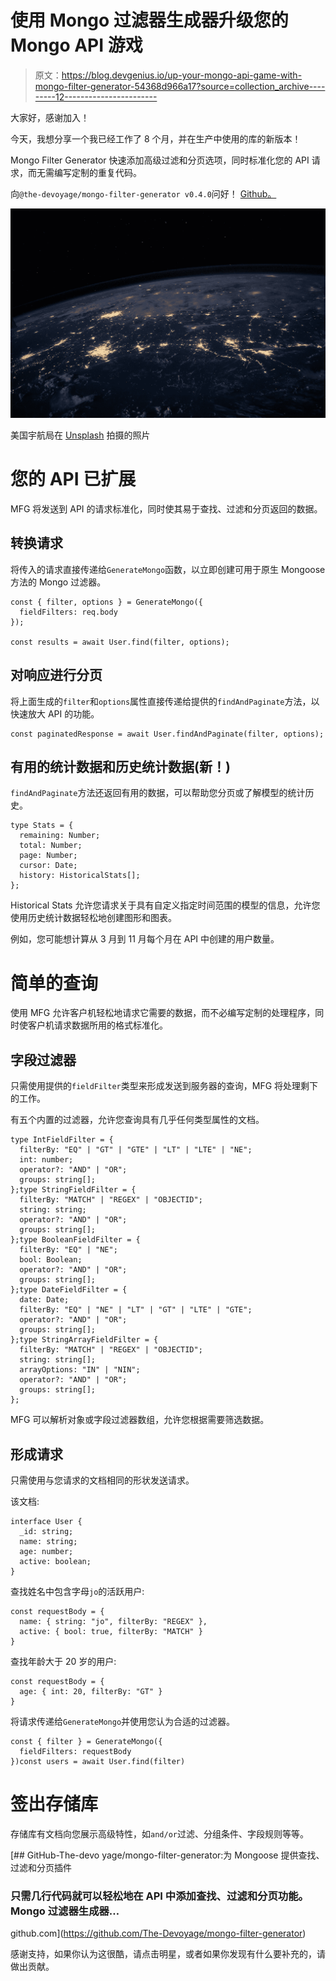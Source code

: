 # 使用 Mongo 过滤器生成器升级您的 Mongo API 游戏

> 原文：<https://blog.devgenius.io/up-your-mongo-api-game-with-mongo-filter-generator-54368d966a17?source=collection_archive---------12----------------------->

大家好，感谢加入！

今天，我想分享一个我已经工作了 8 个月，并在生产中使用的库的新版本！

Mongo Filter Generator 快速添加高级过滤和分页选项，同时标准化您的 API 请求，而无需编写定制的重复代码。

向`@the-devoyage/mongo-filter-generator v0.4.0`问好！ [Github。](https://github.com/The-Devoyage/mongo-filter-generator)

![](img/a3e28585c2541e9b4a6b45efda43d68b.png)

美国宇航局在 [Unsplash](https://unsplash.com?utm_source=medium&utm_medium=referral) 拍摄的照片

# 您的 API 已扩展

MFG 将发送到 API 的请求标准化，同时使其易于查找、过滤和分页返回的数据。

## 转换请求

将传入的请求直接传递给`GenerateMongo`函数，以立即创建可用于原生 Mongoose 方法的 Mongo 过滤器。

```
const { filter, options } = GenerateMongo({
  fieldFilters: req.body
});

const results = await User.find(filter, options);
```

## 对响应进行分页

将上面生成的`filter`和`options`属性直接传递给提供的`findAndPaginate`方法，以快速放大 API 的功能。

```
const paginatedResponse = await User.findAndPaginate(filter, options);
```

## 有用的统计数据和历史统计数据(新！)

`findAndPaginate`方法还返回有用的数据，可以帮助您分页或了解模型的统计历史。

```
type Stats = {
  remaining: Number;
  total: Number;
  page: Number;
  cursor: Date;
  history: HistoricalStats[];
};
```

Historical Stats 允许您请求关于具有自定义指定时间范围的模型的信息，允许您使用历史统计数据轻松地创建图形和图表。

例如，您可能想计算从 3 月到 11 月每个月在 API 中创建的用户数量。

# 简单的查询

使用 MFG 允许客户机轻松地请求它需要的数据，而不必编写定制的处理程序，同时使客户机请求数据所用的格式标准化。

## 字段过滤器

只需使用提供的`fieldFilter`类型来形成发送到服务器的查询，MFG 将处理剩下的工作。

有五个内置的过滤器，允许您查询具有几乎任何类型属性的文档。

```
type IntFieldFilter = {
  filterBy: "EQ" | "GT" | "GTE" | "LT" | "LTE" | "NE";
  int: number;
  operator?: "AND" | "OR";
  groups: string[];
};type StringFieldFilter = {
  filterBy: "MATCH" | "REGEX" | "OBJECTID";
  string: string;
  operator?: "AND" | "OR";
  groups: string[];
};type BooleanFieldFilter = {
  filterBy: "EQ" | "NE";
  bool: Boolean;
  operator?: "AND" | "OR";
  groups: string[];
};type DateFieldFilter = {
  date: Date;
  filterBy: "EQ" | "NE" | "LT" | "GT" | "LTE" | "GTE";
  operator?: "AND" | "OR";
  groups: string[];
};type StringArrayFieldFilter = {
  filterBy: "MATCH" | "REGEX" | "OBJECTID";
  string: string[];
  arrayOptions: "IN" | "NIN";
  operator?: "AND" | "OR";
  groups: string[];
};
```

MFG 可以解析对象或字段过滤器数组，允许您根据需要筛选数据。

## 形成请求

只需使用与您请求的文档相同的形状发送请求。

该文档:

```
interface User {
  _id: string;
  name: string;
  age: number;
  active: boolean;
}
```

查找姓名中包含字母`jo`的活跃用户:

```
const requestBody = {
  name: { string: "jo", filterBy: "REGEX" },
  active: { bool: true, filterBy: "MATCH" }
}
```

查找年龄大于 20 岁的用户:

```
const requestBody = {
  age: { int: 20, filterBy: "GT" }
}
```

将请求传递给`GenerateMongo`并使用您认为合适的过滤器。

```
const { filter } = GenerateMongo({
  fieldFilters: requestBody
})const users = await User.find(filter)
```

# 签出存储库

存储库有文档向您展示高级特性，如`and/or`过滤、分组条件、字段规则等等。

[](https://github.com/The-Devoyage/mongo-filter-generator) [## GitHub-The-devo yage/mongo-filter-generator:为 Mongoose 提供查找、过滤和分页插件

### 只需几行代码就可以轻松地在 API 中添加查找、过滤和分页功能。Mongo 过滤器生成器…

github.com](https://github.com/The-Devoyage/mongo-filter-generator) 

感谢支持，如果你认为这很酷，请点击明星，或者如果你发现有什么要补充的，请做出贡献。